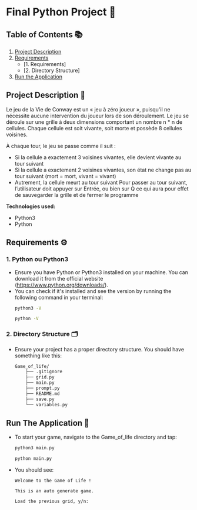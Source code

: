 # Final Python Project 🎯

## Table of Contents 📚

1. [Project Description](#project-description)
2. [Requirements](#requirements)
   - [1. Requirements]
   - [2. Directory Structure] 
3. [Run the Application](#6-run-the-application)

## Project Description 📝
Le jeu de la Vie de Conway est un « jeu à zéro joueur », puisqu'il ne nécessite aucune intervention du joueur lors de son déroulement. Le jeu se déroule sur une grille à deux dimensions comportant un nombre n * n de cellules. Chaque cellule est soit vivante, soit morte et possède 8 cellules voisines.

À chaque tour, le jeu se passe comme il suit :
- Si la cellule a exactement 3 voisines vivantes, elle devient vivante au
tour suivant
- Si la cellule a exactement 2 voisines vivantes, son état ne change pas
au tour suivant (mort = mort, vivant = vivant)
- Autrement, la cellule meurt au tour suivant
Pour passer au tour suivant, l’utilisateur doit appuyer sur Entrée, ou bien sur
Q ce qui aura pour effet de sauvegarder la grille et de fermer le programme 

**Technologies used:**
- Python3
- Python

## Requirements ⚙️

### 1. Python ou Python3
- Ensure you have Python or Python3 installed on your machine. You can download it from the official website (https://www.python.org/downloads/).
- You can check if it's installed and see the version by running the following command in your terminal:
    ```bash
    python3 -V
    ```
    ```bash
    python -V
    ```

### 2. Directory Structure 🗂️
- Ensure your project has a proper directory structure. You should have something like this:
    ```bash
    Game_of_life/ 
        ├── .gitignore
        ├── grid.py
        ├── main.py
        ├── prompt.py
        ├── README.md
        ├── save.py 
        └── variables.py
    ```

## Run The Application 🚀
- To start your game, navigate to the Game_of_life directory and tap:
    ```bash
    python3 main.py
    ```
    ```bash 
    python main.py
    ```
- You should see:
    ```
   Welcome to the Game of Life !

    This is an auto generate game.

    Load the previous grid, y/n: 
    ```